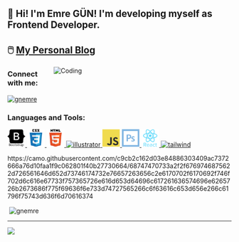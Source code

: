 ## :wave: Hi! I'm Emre GÜN! I'm developing myself as Frontend Developer.

## :computer_mouse: [My Personal Blog](https://emregun.vercel.app)

<img align="right" alt="Coding" width="400" src="https://media0.giphy.com/media/v1.Y2lkPTc5MGI3NjExMmNjYTdkMDE0ZTMyZjAxZDY5YzYyNDUyMWQ5ODg4OTc0MDYyOTNkYiZjdD1z/f6hnhHkks8bk4jwjh3/giphy.gif"/>
<h3 align="left">Connect with me:</h3>
<p align="left">
<a href="https://linkedin.com/in/gnemre" target="blank"><img align="center" src="https://raw.githubusercontent.com/rahuldkjain/github-profile-readme-generator/master/src/images/icons/Social/linked-in-alt.svg" alt="gnemre" height="30" width="40" /></a>
</p>

<h3 align="left">Languages and Tools:</h3>
<p align="left"> <a href="https://getbootstrap.com" target="_blank" rel="noreferrer"> <img src="https://raw.githubusercontent.com/devicons/devicon/master/icons/bootstrap/bootstrap-plain-wordmark.svg" alt="bootstrap" width="40" height="40"/> </a> <a href="https://www.w3schools.com/css/" target="_blank" rel="noreferrer"> <img src="https://raw.githubusercontent.com/devicons/devicon/master/icons/css3/css3-original-wordmark.svg" alt="css3" width="40" height="40"/> </a>  <a href="https://www.w3.org/html/" target="_blank" rel="noreferrer"> <img src="https://raw.githubusercontent.com/devicons/devicon/master/icons/html5/html5-original-wordmark.svg" alt="html5" width="40" height="40"/> </a> <a href="https://www.adobe.com/in/products/illustrator.html" target="_blank" rel="noreferrer"> <img src="https://www.vectorlogo.zone/logos/adobe_illustrator/adobe_illustrator-icon.svg" alt="illustrator" width="40" height="40"/> </a> <a href="https://developer.mozilla.org/en-US/docs/Web/JavaScript" target="_blank" rel="noreferrer"> <img src="https://raw.githubusercontent.com/devicons/devicon/master/icons/javascript/javascript-original.svg" alt="javascript" width="40" height="40"/> </a>  <a href="https://www.photoshop.com/en" target="_blank" rel="noreferrer"> <img src="https://raw.githubusercontent.com/devicons/devicon/master/icons/photoshop/photoshop-line.svg" alt="photoshop" width="40" height="40"/> </a> <a href="https://reactjs.org/" target="_blank" rel="noreferrer"> <img src="https://raw.githubusercontent.com/devicons/devicon/master/icons/react/react-original-wordmark.svg" alt="react" width="40" height="40"/> </a>  <a href="https://tailwindcss.com/" target="_blank" rel="noreferrer"> <img src="https://www.vectorlogo.zone/logos/tailwindcss/tailwindcss-icon.svg" alt="tailwind" width="40" height="40"/> </a> </p>

<p> https://camo.githubusercontent.com/c9cb2c162d03e84886303409ac7372666a76d10faa1f9c062801f40b27730664/68747470733a2f2f6769746875622d726561646d652d73746174732e76657263656c2e6170702f6170692f746f702d6c616e67733f757365726e616d653d64696c617261636574696e6265726b2673686f775f69636f6e733d74727565266c6f63616c653d656e266c61796f75743d636f6d70616374 </p>

<p>&nbsp;<img align="center" src="https://github-readme-stats.vercel.app/api?username=gnemre&show_icons=true&locale=en" alt="gnemre" /></p>

---

[![](https://visitcount.itsvg.in/api?id=emregun&label=Profile%20Views&color=12&icon=0&pretty=true)](https://visitcount.itsvg.in)
